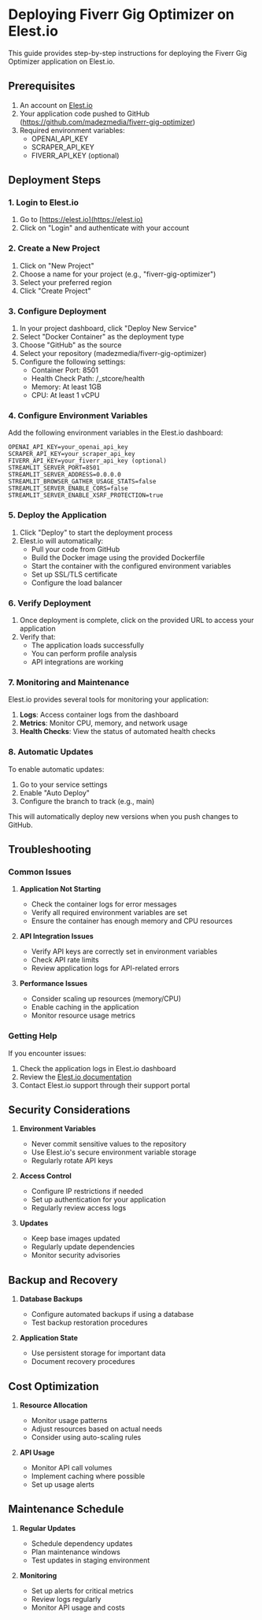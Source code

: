 # Deploying Fiverr Gig Optimizer on Elest.io

This guide provides step-by-step instructions for deploying the Fiverr Gig Optimizer application on Elest.io.

## Prerequisites

1. An account on [Elest.io](https://elest.io)
2. Your application code pushed to GitHub (https://github.com/madezmedia/fiverr-gig-optimizer)
3. Required environment variables:
   - OPENAI_API_KEY
   - SCRAPER_API_KEY
   - FIVERR_API_KEY (optional)

## Deployment Steps

### 1. Login to Elest.io

1. Go to [https://elest.io](https://elest.io)
2. Click on "Login" and authenticate with your account

### 2. Create a New Project

1. Click on "New Project"
2. Choose a name for your project (e.g., "fiverr-gig-optimizer")
3. Select your preferred region
4. Click "Create Project"

### 3. Configure Deployment

1. In your project dashboard, click "Deploy New Service"
2. Select "Docker Container" as the deployment type
3. Choose "GitHub" as the source
4. Select your repository (madezmedia/fiverr-gig-optimizer)
5. Configure the following settings:
   - Container Port: 8501
   - Health Check Path: /_stcore/health
   - Memory: At least 1GB
   - CPU: At least 1 vCPU

### 4. Configure Environment Variables

Add the following environment variables in the Elest.io dashboard:

```
OPENAI_API_KEY=your_openai_api_key
SCRAPER_API_KEY=your_scraper_api_key
FIVERR_API_KEY=your_fiverr_api_key (optional)
STREAMLIT_SERVER_PORT=8501
STREAMLIT_SERVER_ADDRESS=0.0.0.0
STREAMLIT_BROWSER_GATHER_USAGE_STATS=false
STREAMLIT_SERVER_ENABLE_CORS=false
STREAMLIT_SERVER_ENABLE_XSRF_PROTECTION=true
```

### 5. Deploy the Application

1. Click "Deploy" to start the deployment process
2. Elest.io will automatically:
   - Pull your code from GitHub
   - Build the Docker image using the provided Dockerfile
   - Start the container with the configured environment variables
   - Set up SSL/TLS certificate
   - Configure the load balancer

### 6. Verify Deployment

1. Once deployment is complete, click on the provided URL to access your application
2. Verify that:
   - The application loads successfully
   - You can perform profile analysis
   - API integrations are working

### 7. Monitoring and Maintenance

Elest.io provides several tools for monitoring your application:

1. **Logs**: Access container logs from the dashboard
2. **Metrics**: Monitor CPU, memory, and network usage
3. **Health Checks**: View the status of automated health checks

### 8. Automatic Updates

To enable automatic updates:

1. Go to your service settings
2. Enable "Auto Deploy"
3. Configure the branch to track (e.g., main)

This will automatically deploy new versions when you push changes to GitHub.

## Troubleshooting

### Common Issues

1. **Application Not Starting**
   - Check the container logs for error messages
   - Verify all required environment variables are set
   - Ensure the container has enough memory and CPU resources

2. **API Integration Issues**
   - Verify API keys are correctly set in environment variables
   - Check API rate limits
   - Review application logs for API-related errors

3. **Performance Issues**
   - Consider scaling up resources (memory/CPU)
   - Enable caching in the application
   - Monitor resource usage metrics

### Getting Help

If you encounter issues:

1. Check the application logs in Elest.io dashboard
2. Review the [Elest.io documentation](https://docs.elest.io)
3. Contact Elest.io support through their support portal

## Security Considerations

1. **Environment Variables**
   - Never commit sensitive values to the repository
   - Use Elest.io's secure environment variable storage
   - Regularly rotate API keys

2. **Access Control**
   - Configure IP restrictions if needed
   - Set up authentication for your application
   - Regularly review access logs

3. **Updates**
   - Keep base images updated
   - Regularly update dependencies
   - Monitor security advisories

## Backup and Recovery

1. **Database Backups**
   - Configure automated backups if using a database
   - Test backup restoration procedures

2. **Application State**
   - Use persistent storage for important data
   - Document recovery procedures

## Cost Optimization

1. **Resource Allocation**
   - Monitor usage patterns
   - Adjust resources based on actual needs
   - Consider using auto-scaling rules

2. **API Usage**
   - Monitor API call volumes
   - Implement caching where possible
   - Set up usage alerts

## Maintenance Schedule

1. **Regular Updates**
   - Schedule dependency updates
   - Plan maintenance windows
   - Test updates in staging environment

2. **Monitoring**
   - Set up alerts for critical metrics
   - Review logs regularly
   - Monitor API usage and costs
